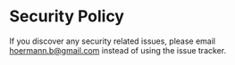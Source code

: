 # Security Policy

If you discover any security related issues, please email hoermann.b@gmail.com instead of using the issue tracker.
